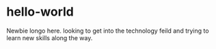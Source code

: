 # hello-world
Newbie
longo here. looking to get into the technology feild and trying to learn new skills along the way.

